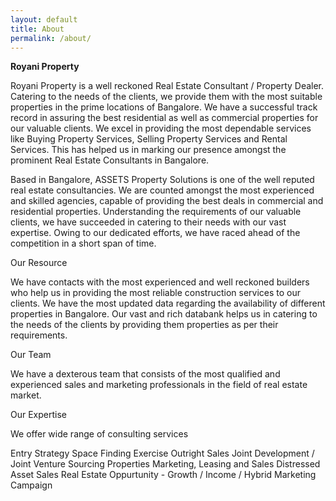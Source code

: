 ```yaml
---
layout: default
title: About
permalink: /about/
---
```


__Royani Property__

Royani Property is a well reckoned Real Estate Consultant / Property Dealer. Catering to the needs of the clients, we provide them with the most suitable properties in the prime locations of Bangalore. We have a successful track record in assuring the best residential as well as commercial properties for our valuable clients. We excel in providing the most dependable services like Buying Property Services, Selling Property Services and Rental Services. This has helped us in marking our presence amongst the prominent Real Estate Consultants in Bangalore.

Based in Bangalore, ASSETS Property Solutions is one of the well reputed real estate consultancies. We are counted amongst the most experienced and skilled agencies, capable of providing the best deals in commercial and residential properties. Understanding the requirements of our valuable clients, we have succeeded in catering to their needs with our vast expertise. Owing to our dedicated efforts, we have raced ahead of the competition in a short span of time.

Our Resource

We have contacts with the most experienced and well reckoned builders who help us in providing the most reliable construction services to our clients. We have the most updated data regarding the availability of different properties in Bangalore. Our vast and rich databank helps us in catering to the needs of the clients by providing them properties as per their requirements.

Our Team

We have a dexterous team that consists of the most qualified and experienced sales and marketing professionals in the field of real estate market. 

Our Expertise

We offer wide range of consulting services

Entry Strategy
Space Finding Exercise
Outright Sales
Joint Development / Joint Venture
Sourcing Properties
Marketing, Leasing and Sales
Distressed Asset Sales
Real Estate Oppurtunity - Growth / Income / Hybrid
Marketing Campaign
